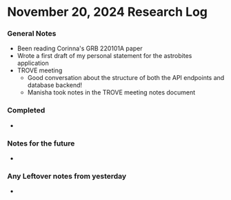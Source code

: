 # November 20, 2024 Research Log
### General Notes
* Been reading Corinna's GRB 220101A paper
* Wrote a first draft of my personal statement for the astrobites application
* TROVE meeting
  * Good conversation about the structure of both the API endpoints and database backend!
  * Manisha took notes in the TROVE meeting notes document


### Completed
* 

### Notes for the future
* 

### Any Leftover notes from yesterday
* 

